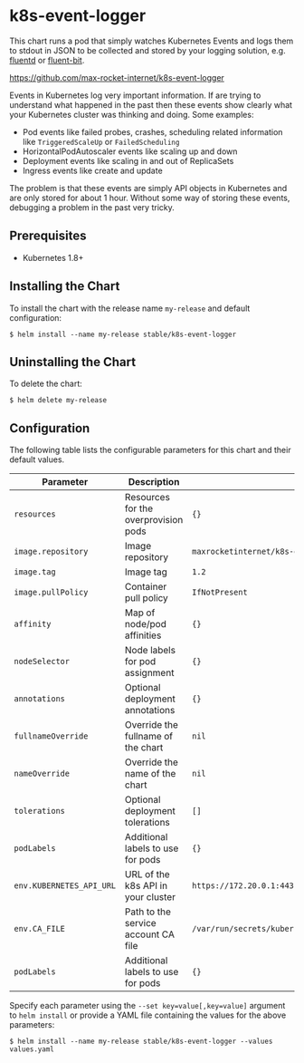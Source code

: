 # k8s-event-logger

This chart runs a pod that simply watches Kubernetes Events and logs them to stdout in JSON to be collected and stored by your logging solution, e.g. [fluentd](https://github.com/helm/charts/tree/master/stable/fluentd) or [fluent-bit](https://github.com/helm/charts/tree/master/stable/fluent-bit).

https://github.com/max-rocket-internet/k8s-event-logger

Events in Kubernetes log very important information. If are trying to understand what happened in the past then these events show clearly what your Kubernetes cluster was thinking and doing. Some examples:

- Pod events like failed probes, crashes, scheduling related information like `TriggeredScaleUp` or `FailedScheduling`
- HorizontalPodAutoscaler events like scaling up and down
- Deployment events like scaling in and out of ReplicaSets
- Ingress events like create and update

The problem is that these events are simply API objects in Kubernetes and are only stored for about 1 hour. Without some way of storing these events, debugging a problem in the past very tricky.

## Prerequisites

- Kubernetes 1.8+

## Installing the Chart

To install the chart with the release name `my-release` and default configuration:

```shell
$ helm install --name my-release stable/k8s-event-logger
```

## Uninstalling the Chart

To delete the chart:

```shell
$ helm delete my-release
```

## Configuration

The following table lists the configurable parameters for this chart and their default values.

| Parameter                | Description                          | Default                                                |
| -------------------------|--------------------------------------|--------------------------------------------------------|
| `resources`              | Resources for the overprovision pods | `{}`                                                   |
| `image.repository`       | Image repository                     | `maxrocketinternet/k8s-event-logger`                           |
| `image.tag`              | Image tag                            | `1.2`                                                  |
| `image.pullPolicy`       | Container pull policy                | `IfNotPresent`                                         |
| `affinity`               | Map of node/pod affinities           | `{}`                                                   |
| `nodeSelector`           | Node labels for pod assignment       | `{}`                                                   |
| `annotations`            | Optional deployment annotations      | `{}`                                                   |
| `fullnameOverride`       | Override the fullname of the chart   | `nil`                                                  |
| `nameOverride`           | Override the name of the chart       | `nil`                                                  |
| `tolerations`            | Optional deployment tolerations      | `[]`                                                   |
| `podLabels`              | Additional labels to use for pods    | `{}`                                                   |
| `env.KUBERNETES_API_URL` | URL of the k8s API in your cluster   | `https://172.20.0.1:443`                               |
| `env.CA_FILE`            | Path to the service account CA file  | `/var/run/secrets/kubernetes.io/serviceaccount/ca.crt` |
| `podLabels`              | Additional labels to use for pods    | `{}`                                                   |

Specify each parameter using the `--set key=value[,key=value]` argument to `helm install` or provide a YAML file containing the values for the above parameters:

```shell
$ helm install --name my-release stable/k8s-event-logger --values values.yaml
```
